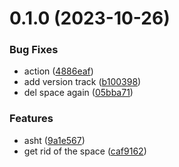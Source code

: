 # 0.1.0 (2023-10-26)


### Bug Fixes

* action ([4886eaf](https://github.com/technovangelist/ollamamodelupdater/commit/4886eafc3b85d6860b1c4d911b693df6d2b43d31))
* add version track ([b100398](https://github.com/technovangelist/ollamamodelupdater/commit/b100398eb4d4322483ef251b5c062d261e5d854d))
* del space again ([05bba71](https://github.com/technovangelist/ollamamodelupdater/commit/05bba71dde9b83eeb857e05aa61582442d13cc68))


### Features

* asht ([9a1e567](https://github.com/technovangelist/ollamamodelupdater/commit/9a1e567af47c4787ef0ece584c7069a72ce5dc0b))
* get rid of the space ([caf9162](https://github.com/technovangelist/ollamamodelupdater/commit/caf9162ffd92f77a3f6cb83e115d84cfea4190d8))



